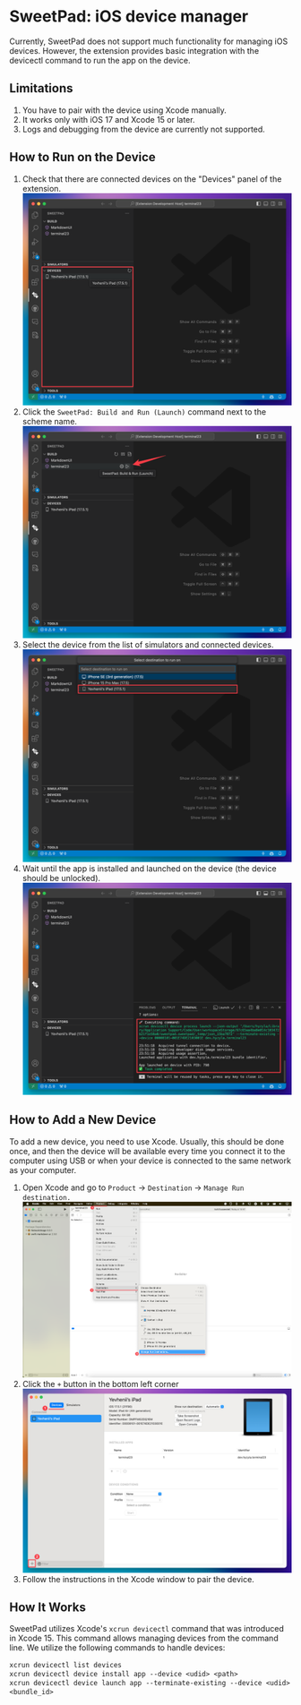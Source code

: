 # SweetPad: iOS device manager

Currently, SweetPad does not support much functionality for managing iOS devices. However, the extension provides basic
integration with the devicectl command to run the app on the device.

## Limitations

1. You have to pair with the device using Xcode manually.
2. It works only with iOS 17 and Xcode 15 or later.
3. Logs and debugging from the device are currently not supported.

## How to Run on the Device

1. Check that there are connected devices on the "Devices" panel of the extension.
   ![Devices panel](../images/devices-panel.png)
2. Click the `SweetPad: Build and Run (Launch)` command next to the scheme name.
   ![Devices Launch](../images/devices-launch.png)
3. Select the device from the list of simulators and connected devices. ![Devices Select](../images/devices-select.png)
4. Wait until the app is installed and launched on the device (the device should be unlocked).
   ![Devices Terminal](../images/devices-terminal.png)

## How to Add a New Device

To add a new device, you need to use Xcode. Usually, this should be done once, and then the device will be available
every time you connect it to the computer using USB or when your device is connected to the same network as your
computer.

1. Open Xcode and go to `Product` -> `Destination` -> `Manage Run destination.`
   ![Devices Xcode](../images/devices-xcode-menu.png)
2. Click the `+` button in the bottom left corner ![Devices Xcode Add](../images/devices-xcode-add.png)
3. Follow the instructions in the Xcode window to pair the device.

## How It Works

SweetPad utilizes Xcode's `xcrun devicectl` command that was introduced in Xcode 15. This command allows managing
devices from the command line. We utilize the following commands to handle devices:

```
xcrun devicectl list devices
xcrun devicectl device install app --device <udid> <path>
xcrun devicectl device launch app --terminate-existing --device <udid> <bundle_id>
```
